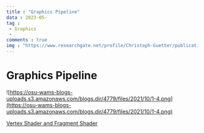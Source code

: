 ```yaml
---
title : "Graphics Pipeline"
data : 2023-05-
tag : 
 - Graphics
 - 
comments : true
img : "https://www.researchgate.net/profile/Christoph-Guetter/publication/235696712/figure/fig1/AS:299742132228097@1448475501091/The-graphics-pipeline-in-OpenGL-consists-of-these-5-steps-in-the-new-generation-of-cards.png"
---
```


# Graphics Pipeline

![https://osu-wams-blogs-uploads.s3.amazonaws.com/blogs.dir/4779/files/2021/10/1-4.png](https://osu-wams-blogs-uploads.s3.amazonaws.com/blogs.dir/4779/files/2021/10/1-4.png)

[Vertex Shader and Fragment Shader](https://blogs.oregonstate.edu/learnfromscratch/2021/10/20/vertex-shader-and-fragment-shader/)